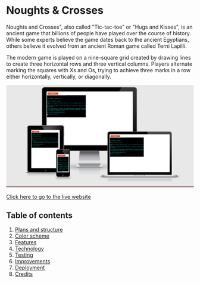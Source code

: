 # Noughts & Crosses

Noughts and Crosses", also called "Tic-tac-toe" or "Hugs and Kisses", is an ancient game that billions of people have played over the course of history. While some experts believe the game dates back to the ancient Egyptians, others believe it evolved from an ancient Roman game called Terni Lapilli.

The modern game is played on a nine-square grid created by drawing lines to create three horizontal rows and three vertical columns. Players alternate marking the squares with Xs and Os, trying to achieve three marks in a row either horizontally, vertically, or diagonally.

<img src="images/am-i-responsive.PNG">

[Click here to go to the live website](https://love-noughts-and-crosses.herokuapp.com/)

## Table of contents 

1. [Plans and structure](#plans-and-structure)
2. [Color scheme](#color-scheme)
3. [Features](#features)
4. [Technology](#technology)
5. [Testing](#testing)
6. [Improvements](#improvements)
7. [Deployment](#deployment)
8. [Credits](#credits)

